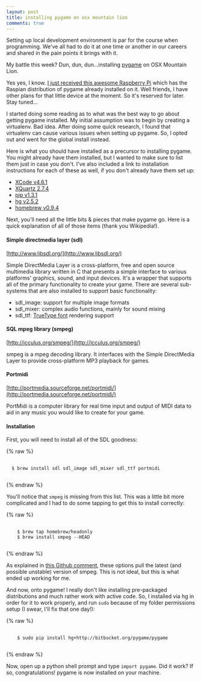 ```yaml
---
layout: post
title: installing pygame on osx mountain lion
comments: true
---
```


Setting up local development environment is par for the course when programming. We've all had to do it at one time or another in our careers and shared in the pain points it brings with it.

My battle this week? Dun, dun, dun...installing [pygame](http://www.pygame.org/wiki/about) on OSX Mountain Lion.

Yes yes, I know. [I just received this awesome Raspberry Pi](/blog/2013/03/20/thoughts-after-attending-my-second-pycon/) which has the Raspian distribution of pygame already installed on it. Well friends, I have other plans for that little device at the moment. So it's reserved for later. Stay tuned...

I started doing some reading as to what was the best way to go about getting pygame installed. My initial assumption was to begin by creating a virtualenv. Bad idea. After doing some quick research, I found that virtualenv can cause various issues when setting up pygame. So, I opted out and went for the global install instead.

Here is what you should have installed as a precursor to installing pygame. You might already have them installed, but I wanted to make sure to list them just in case you don't. I've also included a link to installation instructions for each of these as well, if you don't already have them set up:

- [XCode v4.6.1](https://developer.apple.com/xcode/)
- [XQuartz 2.7.4](http://xquartz.macosforge.org/landing/)
- [pip v1.3.1](http://www.pip-installer.org/en/1.3.1/installing.html)
- [hg v2.5.2](http://mercurial.berkwood.com/)
- [homebrew v0.9.4](https://github.com/mxcl/homebrew/wiki/Installation)

Next, you'll need all the little bits &amp; pieces that make pygame go. Here is a quick explanation of all of those items (thank you Wikipedia!).

#### Simple directmedia layer (sdl)

[http://www.libsdl.org/](http://www.libsdl.org/)

Simple DirectMedia Layer is a cross-platform, free and open source multimedia library written in C that presents a simple interface to various platforms' graphics, sound, and input devices. It's a wrapper that supports all of the primary functionality to create your game. There are several sub-systems that are also installed to support basic functionality:

- sdl_image: support for multiple image formats
- sdl_mixer: complex audio functions, mainly for sound mixing
- sdl_ttf: [TrueType font](http://en.wikipedia.org/wiki/TrueType) rendering support

#### SQL mpeg library (smpeg)

[http://icculus.org/smpeg/](http://icculus.org/smpeg/) 

smpeg is a mpeg decoding library. It interfaces with the Simple DirectMedia Layer to provide cross-platform MP3 playback for games.

#### Portmidi

[http://portmedia.sourceforge.net/portmidi/](http://portmedia.sourceforge.net/portmidi/)

PortMidi is a computer library for real time input and output of MIDI data to aid in any music you would like to create for your game. 

#### Installation

First, you will need to install all of the SDL goodness:

{% raw %}
<pre>
  <code class="language-markup">
  $ brew install sdl sdl_image sdl_mixer sdl_ttf portmidi
  </code>
</pre>
{% endraw %}

You'll notice that `smpeg` is missing from this list. This was a little bit more complicated and I had to do some tapping to get this to install correctly:

{% raw %}
<pre>
  <code class="language-markup">
	$ brew tap homebrew/headonly
	$ brew install smpeg --HEAD
  </code>
</pre>
{% endraw %}


As explained in [this Github comment](https://github.com/samueljohn/homebrew-python/issues/22#issuecomment-14958411), these options pull the latest (and possible unstable) version of smpeg. This is not ideal, but this is what ended up working for me.

And now, onto pygame! I really don't like installing pre-packaged distributions and much rather work with active code. So, I installed via hg in order for it to work properly, and run `sudo` because of my folder permissions setup (I swear, I'll fix that one day!):

{% raw %}
<pre>
  <code class="language-markup">
	$ sudo pip install hg+http://bitbucket.org/pygame/pygame
  </code>
</pre>
{% endraw %}

Now, open up a python shell prompt and type `import pygame`. Did it work? If so, congratulations! pygame is now installed on your machine.

